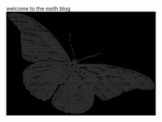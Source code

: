 welcome to the moth blog
<img src="https://github.com/MothManBlog/The-Story-Of-The-Moth/blob/main/moth.png" alt="" width="400">
